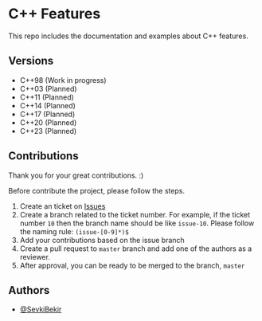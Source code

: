 # C++ Features
This repo includes the documentation and examples about C++ features.

## Versions
- C++98 (Work in progress)
- C++03 (Planned)
- C++11 (Planned)
- C++14 (Planned)
- C++17 (Planned)
- C++20 (Planned)
- C++23 (Planned)

## Contributions
Thank you for your great contributions. :) 

Before contribute the project, please follow the steps.
1. Create an ticket on [Issues](https://github.com/SevkiBekir/cpp-features/issues)
2. Create a branch related to the ticket number.
For example, if the ticket number `10` then the branch name should be like `issue-10`. 
Please follow the naming rule: `(issue-[0-9]*)$`
3. Add your contributions based on the issue branch
4. Create a pull request to `master` branch and add one of the authors as a reviewer.
5. After approval, you can be ready to be merged to the branch, `master`

## Authors
- [@SevkiBekir](https://github.com/SevkiBekir)


